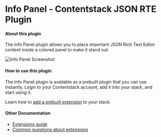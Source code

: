 # Info Panel - Contentstack JSON RTE Plugin

#### About this plugin
The Info Panel plugin allows you to place important JSON Rich Text Editor content inside a colored panel to make it stand out.

![Info Panel Screenshot](https://images.contentstack.io/v3/assets/bltf2fb14dd3176c6f6/blt88edb59497998da2/61d837c11f6a6a388b94c0ed/download)

#### How to use this plugin
The Info Panel plugin is available as a prebuilt plugin that you can use instantly. Login to your Contentstack account, add it into your stack, and start using it.

Learn how to [add a prebuilt extension](http://www.contentstack.com/docs/guide/extensions/color-picker-extension-setup-guide) to your stack.  

#### Other Documentation
- [Extensions guide](https://www.contentstack.com/docs/guide/extensions)
- [Common questions about extensions](https://www.contentstack.com/docs/faqs#extensions)